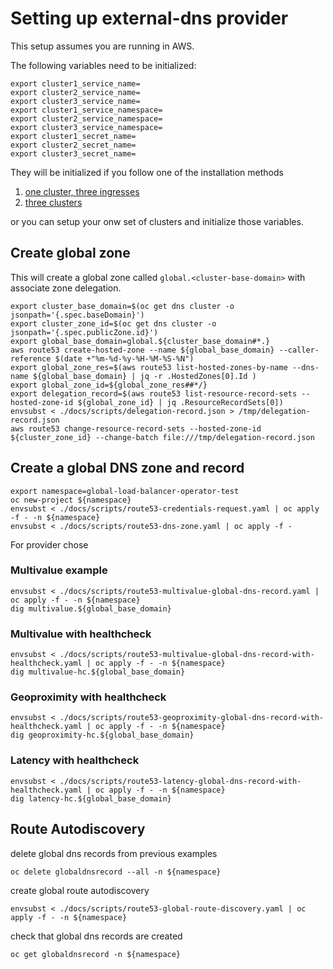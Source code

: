 # Setting up external-dns provider

This setup assumes you are running in AWS.

The following variables need to be initialized:

```shell
export cluster1_service_name=
export cluster2_service_name=
export cluster3_service_name=
export cluster1_service_namespace=
export cluster2_service_namespace=
export cluster3_service_namespace=
export cluster1_secret_name=
export cluster2_secret_name=
export cluster3_secret_name=
```

They will be initialized if you follow one of the installation methods

1. [one cluster, three ingresses](./one-cluster-three-ingresses.md)
2. [three clusters](./three-clusters.md)

or you can setup your onw set of clusters and initialize those variables.

## Create global zone

This will create a global zone called `global.<cluster-base-domain>` with associate zone delegation.

```shell
export cluster_base_domain=$(oc get dns cluster -o jsonpath='{.spec.baseDomain}')
export cluster_zone_id=$(oc get dns cluster -o jsonpath='{.spec.publicZone.id}')
export global_base_domain=global.${cluster_base_domain#*.}
aws route53 create-hosted-zone --name ${global_base_domain} --caller-reference $(date +"%m-%d-%y-%H-%M-%S-%N") 
export global_zone_res=$(aws route53 list-hosted-zones-by-name --dns-name ${global_base_domain} | jq -r .HostedZones[0].Id )
export global_zone_id=${global_zone_res##*/}
export delegation_record=$(aws route53 list-resource-record-sets --hosted-zone-id ${global_zone_id} | jq .ResourceRecordSets[0])
envsubst < ./docs/scripts/delegation-record.json > /tmp/delegation-record.json
aws route53 change-resource-record-sets --hosted-zone-id ${cluster_zone_id} --change-batch file:///tmp/delegation-record.json
```

## Create a global DNS zone and record

```shell
export namespace=global-load-balancer-operator-test
oc new-project ${namespace}
envsubst < ./docs/scripts/route53-credentials-request.yaml | oc apply -f - -n ${namespace}
envsubst < ./docs/scripts/route53-dns-zone.yaml | oc apply -f -
```

For provider chose

### Multivalue example

```shell
envsubst < ./docs/scripts/route53-multivalue-global-dns-record.yaml | oc apply -f - -n ${namespace}
dig multivalue.${global_base_domain}
```

### Multivalue with healthcheck

```shell
envsubst < ./docs/scripts/route53-multivalue-global-dns-record-with-healthcheck.yaml | oc apply -f - -n ${namespace}
dig multivalue-hc.${global_base_domain}
```

### Geoproximity with healthcheck

```shell
envsubst < ./docs/scripts/route53-geoproximity-global-dns-record-with-healthcheck.yaml | oc apply -f - -n ${namespace}
dig geoproximity-hc.${global_base_domain}
```

### Latency with healthcheck

```shell
envsubst < ./docs/scripts/route53-latency-global-dns-record-with-healthcheck.yaml | oc apply -f - -n ${namespace}
dig latency-hc.${global_base_domain}
```


## Route Autodiscovery 

delete global dns records from previous examples

```shell
oc delete globaldnsrecord --all -n ${namespace}
```

create global route autodiscovery

```shell
envsubst < ./docs/scripts/route53-global-route-discovery.yaml | oc apply -f - -n ${namespace}
```

check that global dns records are created

```shell
oc get globaldnsrecord -n ${namespace}
```
